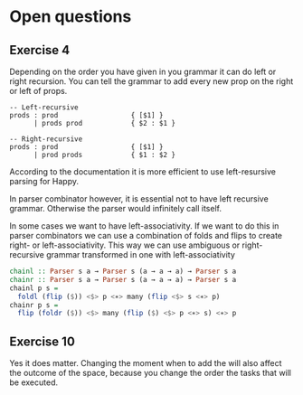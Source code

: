# Open questions

## Exercise 4

Depending on the order you have given in you grammar it can do left or right recursion. You can tell the grammar to add every new prop on the right or left of props.

```
-- Left-recursive
prods : prod                  { [$1] }
      | prods prod            { $2 : $1 }

-- Right-recursive
prods : prod                  { [$1] }
      | prod prods            { $1 : $2 }
```

According to the documentation it is more efficient to use left-resursive parsing for Happy.

In parser combinator however, it is essential not to have left recursive grammar. Otherwise the parser would infinitely call itself.

In some cases we want to have left-associativity. If we want to do this in parser combinators we can use a combination of folds and flips to create right- or left-associativity. This way we can use ambiguous or right-recursive grammar transformed in one with left-associativity

```haskell
chainl :: Parser s a → Parser s (a → a → a) → Parser s a
chainr :: Parser s a → Parser s (a → a → a) → Parser s a
chainl p s =
  foldl (flip ($)) <$> p <∗> many (flip <$> s <∗> p)
chainr p s =
  flip (foldr ($)) <$> many (flip ($) <$> p <∗> s) <∗> p
```


## Exercise 10
Yes it does matter. Changing the moment when to add the will also affect the outcome of the space, because you change the order the tasks that will be executed.